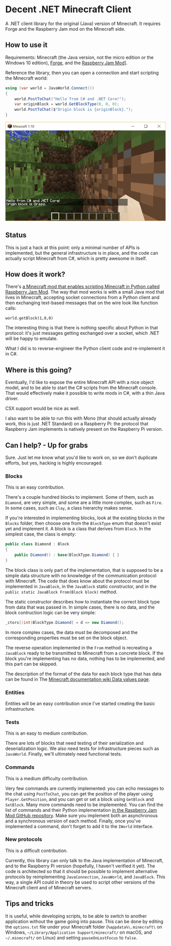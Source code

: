 Decent .NET Minecraft Client
============================

A .NET client library for the original (Java) version of Minecraft.
It requires Forge and the Raspberry Jam mod on the Minecraft side.

How to use it
-------------

Requirements: Minecraft (the Java version, not the micro edition or the Windows 10 edition),
[Forge](http://files.minecraftforge.net/), and the [Raspberry Jam Mod](https://github.com/arpruss/raspberryjammod/releases)].

Reference the library, then you can open a connection and start scripting the Minecraft
world:

```csharp
using (var world = JavaWorld.Connect())
{
    world.PostToChat("Hello from C# and .NET Core!");
    var originBlock = world.GetBlockType(0, 0, 0);
    world.PostToChat($"Origin block is {originBlock}.");
}
```

![Scripting Minecraft from C#](decent.minecraft.png)

Status
------

This is just a hack at this point: only a minimal number of APIs is implemented,
but the general infrastructure is in place, and the code can actually script Minecraft
from C#, which is pretty awesome in itself.

How does it work?
-----------------

There's [a Minecraft mod that enables scripting Minecraft in Python called Raspberry Jam
Mod](https://github.com/arpruss/raspberryjammod/releases).
The way that mod works is with a small Java mod that lives in Minecraft, accepting socket
connections from a Python client and then exchanging text-based messages that on the wire
look like function calls:

```
world.getBlock(1,0,0)
```

The interesting thing is that there is nothing specific about Python in that protocol:
it's just messages getting exchanged over a socket, which .NET will be happy to emulate.

What I did is to reverse-engineer the Python client code and re-implement it in C#.

Where is this going?
--------------------

Eventually, I'd like to expose the entire Minecraft API with a nice object model,
and to be able to start the C# scripts from the Minecraft console.
That would effectively make it possible to write mods in C#, with a thin Java driver.

CSX support would be nice as well.

I also want to be able to run this with Mono (that should actually already work,
this is just .NET Standard) on a Raspberry Pi: the protocol that Raspberry Jam implements
is natively present on the Raspberry Pi version.

Can I help? - Up for grabs
--------------------------

Sure. Just let me know what you'd like to work on, so we don't duplicate efforts, but yes,
hacking is highly encouraged.

### Blocks

This is an easy contribution.

There's a couple hundred blocks to implement. Some of them, such as `Diamond`, are very simple,
and some are a little more complex, such as `Fire`.
In some cases, such as `Clay`, a class hierarchy makes sense.

If you're interested in implementing blocks, look at the existing blocks in the `Blocks` folder,
then choose one from the `BlockType` enum that doesn't exist yet and implement it.
A block is a class that derives from `Block`.
In the simplest case, the class is empty:

```csharp
public class Diamond : Block
{
    public Diamond() : base(BlockType.Diamond) { }
}
```

The block class is only part of the implementation, that is supposed to be a simple data structure
with no knowledge of the communication protocol with Minecraft.
The code that does know about the protocol must be implemented in `JavaBlock`, in the `JavaBlock`
static constructor, and in the `public static JavaBlock From(Block block)` method.

The static constructor describes how to instantiate the correct block type from data that was
passed in. In simple cases, there is no data, and the block contruction logic can be very simple:

```csharp
_ctors[(int)BlockType.Diamond] = d => new Diamond();
```

In more complex cases, the data must be decomposed and the corresponding properties must be set
on the block object.

The reverse operation implemented in the `From` method is recreating a `JavaBlock` ready to be
transmitted to Minecraft from a concrete block.
If the block you're implementing has no data, nothing has to be implemented, and this part can be
skipped.

The description of the format of the data for each block type that has data can be found in The
[Minecraft documentation wiki Data values page](http://minecraft.gamepedia.com/Data_values).

### Entities

Entities will be an easy contribution once I've started creating the basic infrastructure.

### Tests

This is an easy to medium contribution.

There are lots of blocks that need testing of their serialization and deserialization logic. We also need tests for infrastructure pieces such as `JavaWorld`. Finally, we'll ultimately need functional tests.

### Commands

This is a medium difficulty contribution.

Very few commands are currently implemented: you can echo messages to the chat using `PostToChat`,
you can get the position of the player using `Player.GetPosition`, and you can get or set a block using
`GetBlock` and `SetBlock`.
Many more commands need to be implemented.
You can find the list of commands and their Python implementation [in the Raspberry Jam Mod GitHub repository](https://github.com/arpruss/raspberryjammod/blob/master/mcpipy/mcpi/minecraft.py).
Make sure you implement both an asynchronous and a synchronous version of each method.
Finally, once you've implemented a command, don't forget to add it to the `IWorld` interface.

### New protocols

This is a difficult contribution.

Currently, this library can only talk to the Java implementation of Minecraft, and to the Raspberry
Pi version (hopefully, I haven't verified it yet).
The code is architected so that it should be possible to implement alternative protocols by
reimplementing `JavaConnection`, `JavaWorld`, and `JavaBlock`.
This way, a single API could in theory be used to script other versions of the Minecraft client and
of Minecraft servers.

Tips and tricks
---------------

It is useful, while developing scripts, to be able to switch to another application without the game going into pause. This can be done by editing the `options.txt` file under your Minecraft folder (`%appdata%\.minecraft\` on Windows, `~/Library/Application Support/minecraft/` on macOS, and `~/.minecraft/` on Linux) and setting `pauseOnLostFocus` to `false`.